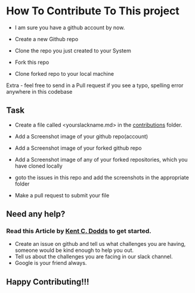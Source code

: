 # How To Contribute To This project

- I am sure you have a github account by now.

- Create a new Github repo

- Clone the repo you just created to your System

- Fork this repo

- Clone forked repo to your local machine

Extra -  feel free to send in a Pull request if you see a typo, spelling error anywhere in this codebase 

## Task
- Create a file called <yourslackname.md> in the [contributions](contributions) folder.

- Add a Screenshot image of your github repo(account)

- Add a Screenshot image of your forked github repo

- Add a Screenshot image of any of your forked repositories, which you have cloned locally

- goto the issues in this repo and add the screenshots in the appropriate folder

- Make a pull request to submit your file


## Need any help? 

### Read this Article by [Kent C. Dodds](https://egghead.io/courses/how-to-contribute-to-an-open-source-project-on-github) to get started.
- Create an issue on github and tell us what challenges you are having, someone would be kind enough to help you out.
- Tell us about the challenges you are facing in our slack channel.
- Google is your friend always.

## Happy Contributing!!!

